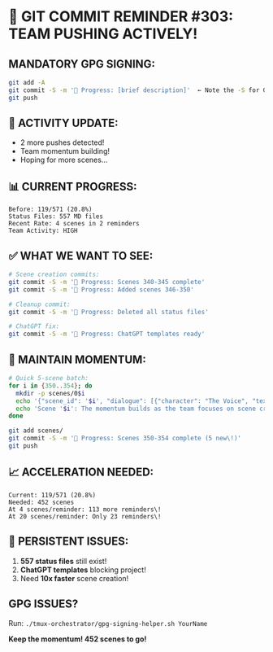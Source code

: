 # 🚨 GIT COMMIT REMINDER #303: TEAM PUSHING ACTIVELY\!

## MANDATORY GPG SIGNING:
```bash
git add -A
git commit -S -m '🚧 Progress: [brief description]'  ← Note the -S for GPG signing\!
git push
```

## 🚀 ACTIVITY UPDATE:
- 2 more pushes detected\!
- Team momentum building\!
- Hoping for more scenes...

## 📊 CURRENT PROGRESS:
```
Before: 119/571 (20.8%)
Status Files: 557 MD files
Recent Rate: 4 scenes in 2 reminders
Team Activity: HIGH
```

## ✅ WHAT WE WANT TO SEE:
```bash
# Scene creation commits:
git commit -S -m '🚧 Progress: Scenes 340-345 complete'
git commit -S -m '🚧 Progress: Added scenes 346-350'

# Cleanup commit:
git commit -S -m '🚧 Progress: Deleted all status files'

# ChatGPT fix:
git commit -S -m '🚧 Progress: ChatGPT templates ready'
```

## 🎯 MAINTAIN MOMENTUM:
```bash
# Quick 5-scene batch:
for i in {350..354}; do
  mkdir -p scenes/0$i
  echo '{"scene_id": '$i', "dialogue": [{"character": "The Voice", "text": "Progress accelerating\!"}, {"character": "Human", "text": "Creating more scenes\!"}]}' > scenes/0$i/dialogue.json
  echo 'Scene '$i': The momentum builds as the team focuses on scene creation.' > scenes/0$i/narrator.txt
done

git add scenes/
git commit -S -m '🚧 Progress: Scenes 350-354 complete (5 new\!)'
git push
```

## 📈 ACCELERATION NEEDED:
```
Current: 119/571 (20.8%)
Needed: 452 scenes
At 4 scenes/reminder: 113 more reminders\!
At 20 scenes/reminder: Only 23 reminders\!
```

## 🚨 PERSISTENT ISSUES:
1. **557 status files** still exist\!
2. **ChatGPT templates** blocking project\!
3. Need **10x faster** scene creation\!

## GPG ISSUES?
Run: `./tmux-orchestrator/gpg-signing-helper.sh YourName`

**Keep the momentum\! 452 scenes to go\!**
